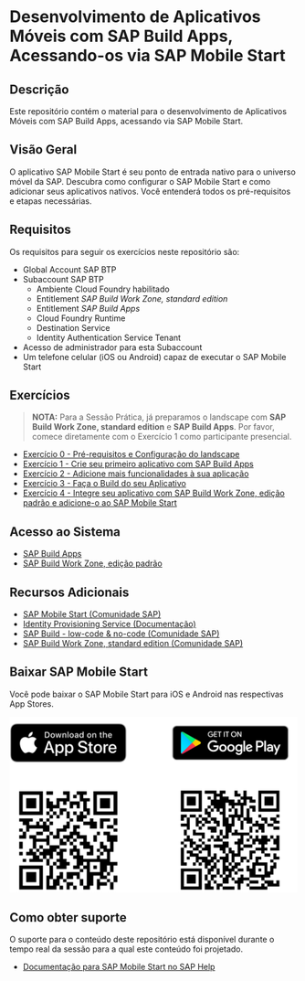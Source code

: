 # Desenvolvimento de Aplicativos Móveis com SAP Build Apps, Acessando-os via SAP Mobile Start

## Descrição

Este repositório contém o material para o desenvolvimento de Aplicativos Móveis com SAP Build Apps, acessando via SAP Mobile Start.

<!-- ![XP161](./images/XP161.jpg) -->

## Visão Geral

O aplicativo SAP Mobile Start é seu ponto de entrada nativo para o universo móvel da SAP. Descubra como configurar o SAP Mobile Start e como adicionar seus aplicativos nativos. Você entenderá todos os pré-requisitos e etapas necessárias.

## Requisitos

Os requisitos para seguir os exercícios neste repositório são:

- Global Account SAP BTP
- Subaccount SAP BTP
  - Ambiente Cloud Foundry habilitado
  - Entitlement *SAP Build Work Zone, standard edition*
  - Entitlement *SAP Build Apps*
  - Cloud Foundry Runtime
  - Destination Service
  - Identity Authentication Service Tenant
- Acesso de administrador para esta Subaccount
- Um telefone celular (iOS ou Android) capaz de executar o SAP Mobile Start

## Exercícios

> **NOTA:** Para a Sessão Prática, já preparamos o landscape com **SAP Build Work Zone, standard edition** e **SAP Build Apps**. Por favor, comece diretamente com o Exercício 1 como participante presencial.

- [Exercício 0 - Pré-requisitos e Configuração do landscape](exercises/ex0/)
- [Exercício 1 - Crie seu primeiro aplicativo com SAP Build Apps](exercises/ex1/)
- [Exercício 2 - Adicione mais funcionalidades à sua aplicação](exercises/ex2/)
- [Exercício 3 - Faça o Build do seu Aplicativo](exercises/ex3/)
- [Exercício 4 - Integre seu aplicativo com SAP Build Work Zone, edição padrão e adicione-o ao SAP Mobile Start](exercises/ex4/)

## Acesso ao Sistema

- [SAP Build Apps](https://xp161-dt162-x75hy9xc.eu10.build.cloud.sap/lobby)
- [SAP Build Work Zone, edição padrão](https://xp161-dt162-x75hy9xc.dt.launchpad.cfapps.eu10.hana.ondemand.com/)

## Recursos Adicionais

- [SAP Mobile Start (Comunidade SAP)](https://community.sap.com/topics/mobile-experience/start)
- [Identity Provisioning Service (Documentação)](https://help.sap.com/docs/Launchpad_Service/8c8e1958338140699bd4811b37b82ece/1c231333f1d24ae0a8e60ce688c4f692.html)
- [SAP Build - low-code & no-code (Comunidade SAP)](https://community.sap.com/topics/low-code-no-code)
- [SAP Build Work Zone, standard edition (Comunidade SAP)](https://community.sap.com/topics/work-zone/standard)

## Baixar SAP Mobile Start

Você pode baixar o SAP Mobile Start para iOS e Android nas respectivas App Stores.

![Baixar](./exercises/ex1/images/download.png)

## Como obter suporte

O suporte para o conteúdo deste repositório está disponível durante o tempo real da sessão para a qual este conteúdo foi projetado. 

- [Documentação para SAP Mobile Start no SAP Help](https://help.sap.com/docs/SAP_MOBILE_START?locale=en-US)
